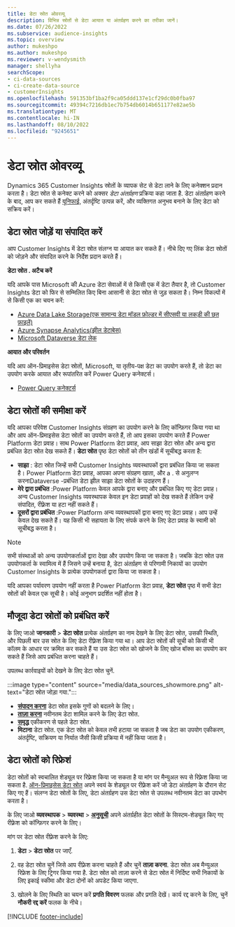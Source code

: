 ```yaml
---
title: डेटा स्रोत ओवरव्यू
description: विभिन्न स्रोतों से डेटा आयात या अंतर्ग्रहण करने का तरीका जानें।
ms.date: 07/26/2022
ms.subservice: audience-insights
ms.topic: overview
author: mukeshpo
ms.author: mukeshpo
ms.reviewer: v-wendysmith
manager: shellyha
searchScope:
- ci-data-sources
- ci-create-data-source
- customerInsights
ms.openlocfilehash: 591353bf1ba2f9ca05ddd137e1cf29dc0b0fba97
ms.sourcegitcommit: 49394c7216db1ec7b754db6014b651177e82ae5b
ms.translationtype: MT
ms.contentlocale: hi-IN
ms.lasthandoff: 08/10/2022
ms.locfileid: "9245651"
---
```

# <a name="data-sources-overview"></a>डेटा स्रोत ओवरव्यू

Dynamics 365 Customer Insights स्रोतों के व्यापक सेट से डेटा लाने के लिए कनेक्शन प्रदान करता है। डेटा स्रोत से कनेक्ट करने को अक्सर *डेटा अंतर्ग्रहण* प्रक्रिया कहा जाता है. डेटा अंतर्ग्रहण करने के बाद, आप कर सकते हैं [यूनिफाई](data-unification.md), अंतर्दृष्टि उत्पन्न करें, और व्यक्तिगत अनुभव बनाने के लिए डेटा को सक्रिय करें।

## <a name="add-or-edit-data-sources"></a>डेटा स्रोत जोड़ें या संपादित करें

आप Customer Insights में डेटा स्रोत संलग्न या आयात कर सकते हैं। नीचे दिए गए लिंक डेटा स्रोतों को जोड़ने और संपादित करने के निर्देश प्रदान करते हैं।

**डेटा स्रोत . अटैच करें**

यदि आपके पास Microsoft की Azure डेटा सेवाओं में से किसी एक में डेटा तैयार है, तो Customer Insights डेटा को फिर से सम्मिलित किए बिना आसानी से डेटा स्रोत से जुड़ सकता है। निम्न विकल्पों में से किसी एक का चयन करें:
- [Azure Data Lake Storage(एक सामान्य डेटा मॉडल फ़ोल्डर में सीएसवी या लकड़ी की छत फ़ाइलें)](connect-common-data-model.md)
- [Azure Synapse Analytics(झील डेटाबेस)](connect-synapse.md)
- [Microsoft Dataverse डेटा लेक](connect-dataverse-managed-lake.md)

**आयात और परिवर्तन**

यदि आप ऑन-प्रिमाइसेस डेटा स्रोतों, Microsoft, या तृतीय-पक्ष डेटा का उपयोग करते हैं, तो डेटा का उपयोग करके आयात और रूपांतरित करें Power Query कनेक्टर्स।
- [Power Query कनेक्टर्स](connect-power-query.md)

## <a name="review-data-sources"></a>डेटा स्रोतों की समीक्षा करें

यदि आपका परिवेश Customer Insights संग्रहण का उपयोग करने के लिए कॉन्फ़िगर किया गया था और आप ऑन-प्रिमाइसेस डेटा स्रोतों का उपयोग करते हैं, तो आप इसका उपयोग करते हैं Power Platform डेटा प्रवाह। साथ Power Platform डेटा प्रवाह, आप साझा डेटा स्रोत और अन्य द्वारा प्रबंधित डेटा स्रोत देख सकते हैं। **डेटा स्रोत** पृष्ठ डेटा स्रोतों को तीन खंडों में सूचीबद्ध करता है:
- **साझा** : डेटा स्रोत जिन्हें सभी Customer Insights व्यवस्थापकों द्वारा प्रबंधित किया जा सकता है। Power Platform डेटा प्रवाह, आपका अपना संग्रहण खाता, और a . से अनुलग्न करनाDataverse -प्रबंधित डेटा झील साझा डेटा स्रोतों के उदाहरण हैं।
- **मेरे द्वारा प्रबंधित** :Power Platform केवल आपके द्वारा बनाए और प्रबंधित किए गए डेटा प्रवाह। अन्य Customer Insights व्यवस्थापक केवल इन डेटा प्रवाहों को देख सकते हैं लेकिन उन्हें संपादित, रीफ़्रेश या हटा नहीं सकते हैं।
- **दूसरों द्वारा प्रबंधित** :Power Platform अन्य व्यवस्थापकों द्वारा बनाए गए डेटा प्रवाह। आप उन्हें केवल देख सकते हैं। यह किसी भी सहायता के लिए संपर्क करने के लिए डेटा प्रवाह के स्वामी को सूचीबद्ध करता है।
> [!NOTE]
> सभी संस्थाओं को अन्य उपयोगकर्ताओं द्वारा देखा और उपयोग किया जा सकता है। जबकि डेटा स्रोत उस उपयोगकर्ता के स्वामित्व में हैं जिसने उन्हें बनाया है, डेटा अंतर्ग्रहण से परिणामी निकायों का उपयोग Customer Insights के प्रत्येक उपयोगकर्ता द्वारा किया जा सकता है।

यदि आपका पर्यावरण उपयोग नहीं करता है Power Platform डेटा प्रवाह, **डेटा स्रोत** पृष्ठ में सभी डेटा स्रोतों की केवल एक सूची है। कोई अनुभाग प्रदर्शित नहीं होता है।

## <a name="manage-existing-data-sources"></a>मौजूदा डेटा स्रोतों को प्रबंधित करें

के लिए जाओ **जानकारी** > **डेटा स्रोत** प्रत्येक अंतर्ग्रहण का नाम देखने के लिए डेटा स्रोत, उसकी स्थिति, और पिछली बार उस स्रोत के लिए डेटा रीफ़्रेश किया गया था। आप डेटा स्रोतों की सूची को किसी भी कॉलम के आधार पर क्रमित कर सकते हैं या उस डेटा स्रोत को खोजने के लिए खोज बॉक्स का उपयोग कर सकते हैं जिसे आप प्रबंधित करना चाहते हैं।

उपलब्ध कार्रवाइयों को देखने के लिए डेटा स्रोत चुनें.

:::image type="content" source="media/data_sources_showmore.png" alt-text="डेटा स्रोत जोड़ा गया.":::

- [**संपादन करना**](#add-or-edit-data-sources) डेटा स्रोत इसके गुणों को बदलने के लिए।
- [**ताज़ा करना**](#refresh-data-sources) नवीनतम डेटा शामिल करने के लिए डेटा स्रोत.
- [**समृद्ध**](data-sources-enrichment.md) एकीकरण से पहले डेटा स्रोत.
- **मिटाना** डेटा स्रोत. एक डेटा स्रोत को केवल तभी हटाया जा सकता है जब डेटा का उपयोग एकीकरण, अंतर्दृष्टि, सक्रियण या निर्यात जैसी किसी प्रक्रिया में नहीं किया जाता है।

## <a name="refresh-data-sources"></a>डेटा स्रोतों को रिफ्रेशं

डेटा स्रोतों को स्वचालित शेड्यूल पर रिफ़्रेश किया जा सकता है या मांग पर मैन्युअल रूप से रिफ़्रेश किया जा सकता है. [ऑन-प्रिमाइसेस डेटा स्रोत](connect-power-query.md#add-data-from-on-premises-data-sources) अपने स्वयं के शेड्यूल पर रीफ़्रेश करें जो डेटा अंतर्ग्रहण के दौरान सेट किए गए हैं। संलग्न डेटा स्रोतों के लिए, डेटा अंतर्ग्रहण उस डेटा स्रोत से उपलब्ध नवीनतम डेटा का उपभोग करता है।

के लिए जाओ **व्यवस्थापक** > **व्यवस्था** > [**अनुसूची**](schedule-refresh.md) अपने अंतर्ग्रहीत डेटा स्रोतों के सिस्टम-शेड्यूल किए गए रीफ़्रेश को कॉन्फ़िगर करने के लिए।

मांग पर डेटा स्रोत रीफ़्रेश करने के लिए:

1. **डेटा** > **डेटा स्रोत** पर जाएँ.

1. वह डेटा स्रोत चुनें जिसे आप रीफ़्रेश करना चाहते हैं और चुनें **ताज़ा करना**. डेटा स्रोत अब मैन्युअल रिफ्रेश के लिए ट्रिगर किया गया है. डेटा स्रोत को ताज़ा करने से डेटा स्रोत में निर्दिष्ट सभी निकायों के लिए इकाई स्कीमा और डेटा दोनों को अपडेट किया जाएगा.

1. खोलने के लिए स्थिति का चयन करें **प्रगति विवरण** फलक और प्रगति देखें। कार्य रद्द करने के लिए, चुनें **नौकरी रद्द करें** फलक के नीचे।

[!INCLUDE [footer-include](includes/footer-banner.md)]
